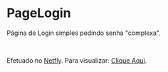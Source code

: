 # PageLogin
 Página de Login simples pedindo senha "complexa".

<br>


Efetuado no [Netfly](https://www.netlify.com/RL). Para visualizar: <a href="https://iroh-loginpage.netlify.app/" target="_blank">Clique Aqui</a>.
